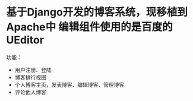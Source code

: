 # 基于Django开发的博客系统，现移植到Apache中  编辑组件使用的是百度的UEditor
功能：

* 用户注册、登陆
* 博客排行视图
* 个人博客主页，发表博客、编辑博客、管理博客
* 评论他人博客
